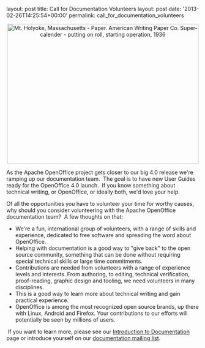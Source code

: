 layout: post
title: Call for Documentation Volunteers
layout: post
date: '2013-02-26T14:25:54+00:00'
permalink: call_for_documentation_volunteers

<div align="center"><a title="Mt. Holyoke, Massachusetts - Paper. American Writing Paper Co. Super-calender - putting on roll, starting operation, 1936 by The U.S. National Archives, on Flickr" href="http://www.flickr.com/photos/usnationalarchives/7494447314/"><img width="500" height="365" alt="Mt. Holyoke, Massachusetts - Paper. American Writing Paper Co. Super-calender - putting on roll, starting operation, 1936" src="http://farm8.staticflickr.com/7135/7494447314_9c83562037.jpg" /></a></div> 
  <p> </p> 
  <p> </p> 
  <p>As the Apache OpenOffice project gets closer to our big 4.0 release we're ramping up our documentation team.&nbsp; The goal is to have new User Guides ready for the OpenOffice 4.0 launch.&nbsp; If you know something about technical writing, or OpenOffice, or ideally both, we'd love your help.&nbsp; <br /></p> 
  <p>Of all the opportunities you have to volunteer your time for worthy causes, why should you consider volunteering with the Apache OpenOffice documentation team?&nbsp; A few thoughts on that: <br /></p> 
  <ul> 
    <li>We're a fun, international group of volunteers, with a range of 
skills and experience, dedicated to free software and spreading the word
 about OpenOffice.</li> 
    <li>Helping with documentation is a good way to &quot;give back&quot; to the open 
source community, something that can be done without requiring special 
technical skills or large time commitments.<br /></li> 
    <li>Contributions are needed from volunteers with a range of experience levels and 
interests.  From authoring, to editing, technical verification, proof-reading, graphic design and tooling, we need volunteers in many disciplines.</li> 
    <li>This is a good way to learn more about technical writing and gain practical experience.</li> 
    <li>OpenOffice is among the most recognized open source brands, up there with Linux, Android and Firefox.  Your 
contributions to our efforts will potentially be seen by millions of users.</li> 
  </ul> 
  <p>&nbsp;If you want to learn more, please see our <a href="http://openoffice.apache.org/orientation/intro-doc.html">Introduction to Documentation</a> page or introduce yourself on our <a href="mailto:doc@openoffice.apache.org">documentation mailing list</a>.<br /></p>
